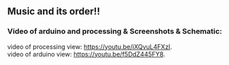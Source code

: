 ## Music and its order!!

### Video of arduino and processing & Screenshots & Schematic:  

video of processing view: https://youtu.be/iXQvuL4FXzI.   
video of arduino view: https://youtu.be/f5DdZ445FY8. 

<img src="">


